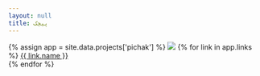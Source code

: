 ```yaml
---
layout: null
title: پیچک
---
```


{% assign app = site.data.projects['pichak'] %}
<img src="/projects/{{ app.dir }}/{{ app.logo }}">
{% for link in app.links %}
<a href="{{ link.url }}" target="_blank">{{ link.name }}</a><br>
{% endfor %}